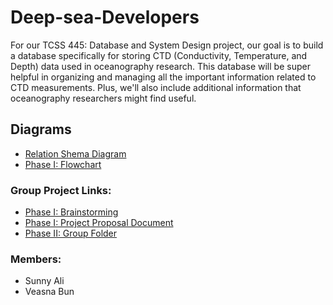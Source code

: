 # Deep-sea-Developers
For our TCSS 445: Database and System Design project, our goal is to build a database specifically for storing CTD (Conductivity, Temperature, and Depth) data used in oceanography research. This database will be super helpful in organizing and managing all the important information related to CTD measurements. Plus, we'll also include additional information that oceanography researchers might find useful.

## Diagrams
- [Relation Shema Diagram](https://github.com/veasnab/Deep-sea-Developers/blob/main/Schema%20Diagram.pdf)
- [Phase I: Flowchart](https://lucid.app/lucidchart/cc73d66e-30a6-4a23-b1cf-50d08b675ee7/edit?viewport_loc=284%2C-209%2C1178%2C1405%2C0_0&invitationId=inv_8a5ad2b0-6009-4212-ae0f-9d65a95c7fd1)

### Group Project Links:
- [Phase I: Brainstorming](https://docs.google.com/document/d/1bM5Q9nt1TZ4JKHIELyNvBuoM3OrfnpBE_7ziaDTEZ2s/edit)
- [Phase I: Project Proposal Document](https://docs.google.com/document/d/1bM5Q9nt1TZ4JKHIELyNvBuoM3OrfnpBE_7ziaDTEZ2s/edit)
- [Phase II: Group Folder](https://drive.google.com/drive/folders/1SBl6mujUn6A0Z5QOIPxeZQBPaRKZ7Keb)

### Members: 
- Sunny Ali
- Veasna Bun
